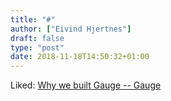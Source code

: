 ```yaml
---
title: "#"
author: ["Eivind Hjertnes"]
draft: false
type: "post"
date: 2018-11-18T14:50:32+01:00
---
```


Liked: [Why
we built Gauge -- Gauge](https://blog.getgauge.io/why-we-built-gauge-6e31bb4848cd)
